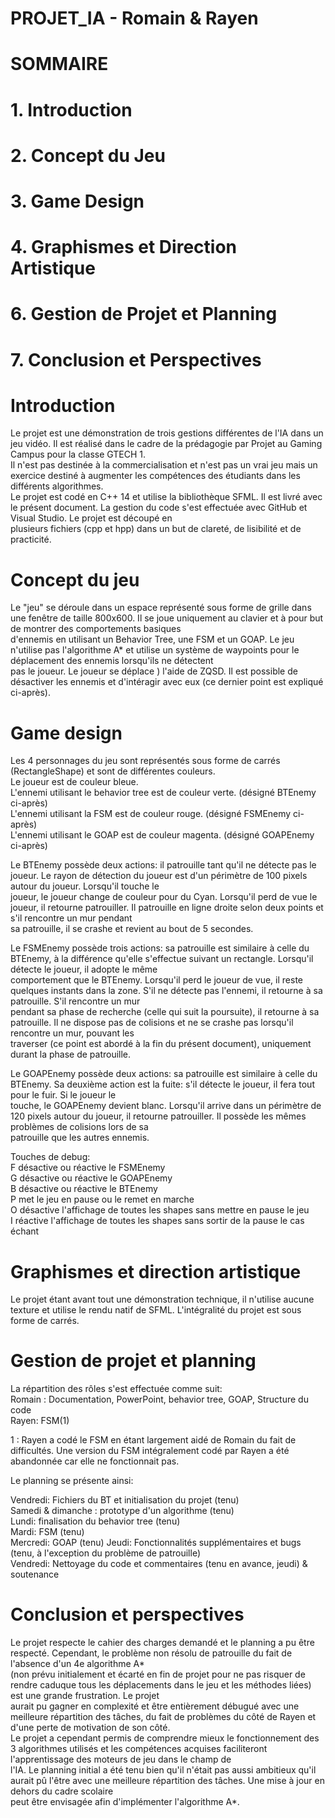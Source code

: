 # PROJET_IA - Romain & Rayen

# SOMMAIRE
# 1. Introduction
# 2. Concept du Jeu
# 3. Game Design
# 4. Graphismes et Direction Artistique
# 6. Gestion de Projet et Planning
# 7. Conclusion et Perspectives

# Introduction
Le projet est une démonstration de trois gestions différentes de l'IA dans un jeu vidéo. Il est réalisé dans le cadre de la prédagogie par Projet au Gaming Campus pour la classe GTECH 1.  
Il n'est pas destinée à la commercialisation et n'est pas un vrai jeu mais un exercice destiné à augmenter les compétences des étudiants dans les différents algorithmes.  
Le projet est codé en C++ 14 et utilise la bibliothèque SFML. Il est livré avec le présent document. La gestion du code s'est effectuée avec GitHub et Visual Studio. Le projet est découpé en  
plusieurs fichiers (cpp et hpp) dans un but de clareté, de lisibilité et de practicité.  

# Concept du jeu

Le "jeu" se déroule dans un espace représenté sous forme de grille dans une fenêtre de taille 800x600. Il se joue uniquement au clavier et à pour but de montrer des comportements basiques  
d'ennemis en utilisant un Behavior Tree, une FSM et un GOAP. Le jeu n'utilise pas l'algorithme A* et utilise un système de waypoints pour le déplacement des ennemis lorsqu'ils ne détectent  
pas le joueur. Le joueur se déplace ) l'aide de ZQSD. Il est possible de désactiver les ennemis et d'intéragir avec eux (ce dernier point est expliqué ci-après).  

# Game design

Les 4 personnages du jeu sont représentés sous forme de carrés (RectangleShape) et sont de différentes couleurs.  
Le joueur est de couleur bleue.  
L'ennemi utilisant le behavior tree est de couleur verte. (désigné BTEnemy ci-après)  
L'ennemi utilisant la FSM est de couleur rouge. (désigné FSMEnemy ci-après)  
L'ennemi utilisant le GOAP est de couleur magenta. (désigné GOAPEnemy ci-après)  

Le BTEnemy possède deux actions: il patrouille tant qu'il ne détecte pas le joueur. Le rayon de détection du joueur est d'un périmètre de 100 pixels autour du joueur. Lorsqu'il touche le   
joueur, le joueur change de couleur pour du Cyan. Lorsqu'il perd de vue le joueur, il retourne patrouiller. Il patrouille en ligne droite selon deux points et s'il rencontre un mur pendant  
sa patrouille, il se crashe et revient au bout de 5 secondes.  
  
Le FSMEnemy possède trois actions: sa patrouille est similaire à celle du BTEnemy, à la différence qu'elle s'effectue suivant un rectangle. Lorsqu'il détecte le joueur, il adopte le même   
comportement que le BTEnemy. Lorsqu'il perd le joueur de vue, il reste quelques instants dans la zone. S'il ne détecte pas l'ennemi, il retourne à sa patrouille. S'il rencontre un mur   
pendant sa phase de recherche (celle qui suit la poursuite), il retourne à sa patrouille. Il ne dispose pas de colisions et ne se crashe pas lorsqu'il rencontre un mur, pouvant les   
traverser (ce point est abordé à la fin du présent document), uniquement durant la phase de patrouille.  

Le GOAPEnemy possède deux actions: sa patrouille est similaire à celle du BTEnemy. Sa deuxième action est la fuite: s'il détecte le joueur, il fera tout pour le fuir. Si le joueur le   
touche, le GOAPEnemy devient blanc. Lorsqu'il arrive dans un périmètre de 120 pixels autour du joueur, il retourne patrouiller. Il possède les mêmes problèmes de colisions lors de sa   
patrouille que les autres ennemis.  

Touches de debug:  
F désactive ou réactive le FSMEnemy  
G désactive ou réactive le GOAPEnemy  
B désactive ou réactive le BTEnemy  
P met le jeu en pause ou le remet en marche  
O désactive l'affichage de toutes les shapes sans mettre en pause le jeu  
I réactive l'affichage de toutes les shapes sans sortir de la pause le cas échant  

# Graphismes et direction artistique

Le projet étant avant tout une démonstration technique, il n'utilise aucune texture et utilise le rendu natif de SFML. L'intégralité du projet est sous forme de carrés.  

# Gestion de projet et planning

La répartition des rôles s'est effectuée comme suit:  
Romain : Documentation, PowerPoint, behavior tree, GOAP, Structure du code  
Rayen: FSM(1)  

1 : Rayen a codé le FSM en étant largement aidé de Romain du fait de difficultés. Une version du FSM intégralement codé par Rayen a été abandonnée car elle ne fonctionnait pas.  

Le planning se présente ainsi:  

Vendredi: Fichiers du BT et initialisation du projet (tenu)  
Samedi & dimanche : prototype d'un algorithme (tenu)  
Lundi: finalisation du behavior tree (tenu)  
Mardi: FSM (tenu)  
Mercredi: GOAP (tenu)
Jeudi: Fonctionnalités supplémentaires et bugs (tenu, à l'exception du problème de patrouille)  
Vendredi: Nettoyage du code et commentaires (tenu en avance, jeudi) & soutenance  

# Conclusion et perspectives

Le projet respecte le cahier des charges demandé et le planning a pu être respecté. Cependant, le problème non résolu de patrouille du fait de l'absence d'un 4e algorithme A*  
(non prévu initialement et écarté en fin de projet pour ne pas risquer de rendre caduque tous les déplacements dans le jeu et les méthodes liées) est une grande frustration. Le projet   
aurait pu gagner en complexité et être entièrement débugué avec une meilleure répartition des tâches, du fait de problèmes du côté de Rayen et d'une perte de motivation de son côté.  
Le projet a cependant permis de comprendre mieux le fonctionnement des 3 algorithmes utilisés et les compétences acquises faciliteront l'apprentissage des moteurs de jeu dans le champ de   
l'IA. Le planning initial a été tenu bien qu'il n'était pas aussi ambitieux qu'il aurait pû l'être avec une meilleure répartition des tâches. Une mise à jour en dehors du cadre scolaire  
peut être envisagée afin d'implémenter l'algorithme A*.  
